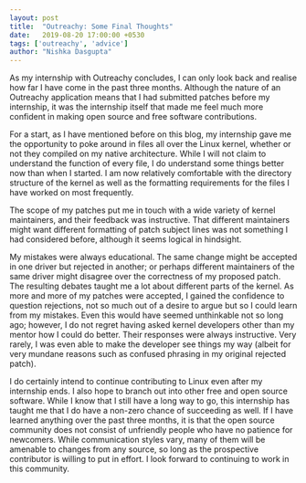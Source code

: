 ```yaml
---
layout: post
title:  "Outreachy: Some Final Thoughts"
date:   2019-08-20 17:00:00 +0530
tags: ['outreachy', 'advice']
author: "Nishka Dasgupta"
---
```

As my internship with Outreachy concludes, I can only look back and realise how far I have come in the past three months. Although the nature of an Outreachy application means that I had 
submitted patches before my internship, it was the internship itself that made me feel much more confident in making open source and free software contributions. 

For a start, as I have mentioned before on this blog, my internship gave me the opportunity to poke around in files all over the Linux kernel, whether or not they compiled on my native 
architecture. While I will not claim to understand the function of every file, I do understand some things better now than when I started. I am now relatively comfortable with the 
directory structure of the kernel as well as the formatting requirements for the files I have worked on most frequently.

The scope of my patches put me in touch with a wide variety of kernel maintainers, and their feedback was instructive. That different maintainers might want different formatting of patch 
subject lines was not something I had considered before, although it seems logical in hindsight. 

My mistakes were always educational. The same change might be accepted in one driver but rejected in another; or perhaps different maintainers of the same driver might disagree over the 
correctness of my proposed patch. The resulting debates taught me a lot about different parts of the kernel. As more and more of my patches were accepted, I gained the confidence to 
question rejections, not so much out of a desire to argue but so I could learn from my mistakes. Even this would have seemed unthinkable not so long ago; however, I do not regret having 
asked kernel developers other than my mentor how I could do better. Their responses were always instructive. Very rarely, I was even able to make the developer see things my way (albeit 
for very mundane reasons such as confused phrasing in my original rejected patch). 

I do certainly intend to continue contributing to Linux even after my internship ends. I also hope to branch out into other free and open source software. While I know that I still have 
a long way to go, this internship has taught me that I do have a non-zero chance of succeeding as well. If I have learned anything over the past three months, it is that the open source 
community does not consist of unfriendly people who have no patience for newcomers. While communication styles vary, many of them will be amenable to changes from any source, so long as 
the prospective contributor is willing to put in effort. I look forward to continuing to work in this community.
